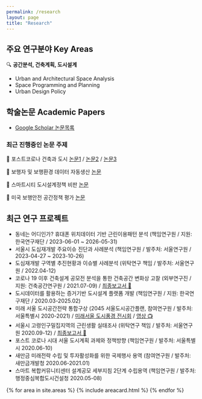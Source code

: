 ```yaml
---
permalink: /research
layout: page
title: "Research"
---
```


## 주요 연구분야 Key Areas

🔍 **공간분석, 건축계획, 도시설계**

* Urban and Architectural Space Analysis
* Space Programming and Planning
* Urban Design Policy

## 학술논문 Academic Papers

* [Google Scholar 논문목록](https://scholar.google.com/citations?hl=en&user=OgXBE_4AAAAJ&view_op=list_works&sortby=pubdate)

### 최근 진행중인 논문 주제
🔎 포스트코로나 건축과 도시 [논문1](https://www.mdpi.com/1660-4601/18/21/11207) / [논문2](https://www.dbpia.co.kr/journal/articleDetail?nodeId=NODE10512448&language=ko_KR) / [논문3](https://www.kci.go.kr/kciportal/ci/sereArticleSearch/ciSereArtiView.kci?sereArticleSearchBean.artiId=ART002787101)

🧱 보행자 및 보행환경 데이터 자동생산 [논문](https://www.mdpi.com/1424-8220/21/9/3300)

🏦 스마트시티 도시설계정책 비판 [논문](https://doi.org/10.1016/j.scs.2021.103148)

🚦 미국 보행안전 공간정책 평가 [논문](http://www.dbpia.co.kr/journal/articleDetail?nodeId=NODE09309749)


## 최근 연구 프로젝트
* 동네는 어디인가? 휴대폰 위치데이터 기반 근린이용패턴 분석 (책임연구원 / 지원: 한국연구재단 / 2023-06-01 ~ 2026-05-31)
* 서울시 도심재개발 주요이슈 진단과 사례분석 (책임연구원 / 발주처: 서울연구원 / 2023-04-27 ~ 2023-10-26)
* 도심재개발 구역별 추진현황과 이슈별 사례분석 (위탁연구 책임 / 발주처: 서울연구원 / 2022.04-12)
* 코로나 19 이후 건축설계 공모전 분석을 통한 건축공간 변화상 고찰 (외부연구진 / 지원: 건축공간연구원 / 2021.07-09) / [최종보고서 📕](https://www.auri.re.kr/gallery.es?mid=a10302000000&bid=0010&act=view&list_no=1733)
* 도시데이터를 활용하는 증거기반 도시설계 플랫폼 개발 (책임연구원 / 지원: 한국연구재단 / 2020.03-2025.02)
* 미래 서울 도시공간전략 통합구상 (2045 서울도시공간플랜, 참여연구원 / 발주처: 서울특별시 2020-2021) / [미래서울 도시풍경 전시회](https://news.seoul.go.kr/citybuild/archives/513005) / [영상 📺](https://youtu.be/hFyG75uMIQI)
* 서울시 고령인구밀집지역의 근린생활 실태조사 (위탁연구 책임 / 발주처: 서울연구원 2020.09-12) / [최종보고서 📕](http://www.si.re.kr/node/65066)
* 포스트 코로나 시대 서울 도시계획 과제와 정책방향 (책임연구원 / 발주처: 서울특별시 2020.06-10)
* 새만금 미래전략 수립 및 투자활성화를 위한 국제행사 용역 (참여연구원 / 발주처: 새만금개발청 2020.06-2021.01)
* 스마트 복합커뮤니티센터 설계공모 세부지침 2단계 수립용역 (책임연구원 / 발주처: 행정중심복합도시건설청 2020.05-08)




<div class="container" id="researcharea">
    <div class="post-list" itemscope="" itemtype="http://schema.org/Blog">
    {% for area in site.areas %}
    {% include areacard.html %}
    {% endfor %}
    </div>
</div>

